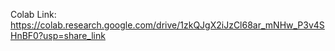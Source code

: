 Colab Link: https://colab.research.google.com/drive/1zkQJgX2iJzCl68ar_mNHw_P3v4SHnBF0?usp=share_link
